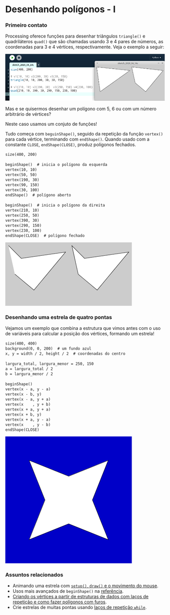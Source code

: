 # Desenhando polígonos - I

### Primeiro contato

Processing oferece funções para desenhar triângulos `triangle()` e quadriláteros `quad()` que são chamadas usando 3 e 4 pares de números, as coordenadas para 3 e 4 vértices, respectivamente. Veja o exemplo a seguir:

![triangulo e quadrilátero](assets/triangle_quad.png)

Mas e se quisermos desenhar um polígono com 5, 6 ou com um número arbitrário de vértices?

Neste caso usamos um conjuto de funções!

Tudo começa com `beguinShape()`, seguido da repetição da função `vertex()` para cada vértice, terminando com `endShape()`. Quando usado com a constante `CLOSE`, `endShape(CLOSE)`, produz polígonos fechados.

```pyde
size(400, 200)

beginShape()  # inicia o polígono da esquerda
vertex(10, 10)
vertex(50, 50)
vertex(190, 30)
vertex(90, 150)
vertex(30, 100)
endShape()  # polígono aberto

beginShape()  # inicia o polígono da direita
vertex(210, 10)
vertex(250, 50)
vertex(390, 30)
vertex(290, 150)
vertex(230, 100)
endShape(CLOSE)  # polígono fechado
```
![e4](assets/beginShape_endShape.png)

### Desenhando uma estrela de quatro pontas

 Vejamos um exemplo que combina a estrutura que vimos antes com o uso de variáveis para calcular a posição dos vértices, formando um estrela!

```pyde
size(400, 400)
background(0, 0, 200)  # um fundo azul
x, y = width / 2, height / 2  # coordenadas do centro

largura_total, largura_menor = 250, 150
a = largura_total / 2
b = largura_menor / 2

beginShape()
vertex(x - a, y - a)
vertex(x - b, y)
vertex(x - a, y + a)
vertex(x    , y + b)
vertex(x + a, y + a)
vertex(x + b, y)
vertex(x + a, y - a)
vertex(x    , y - b)
endShape(CLOSE)
```

![e4](assets/estrela_4_pontas.png)

### Assuntos relacionados

- Animando uma estrela com [`setup()`, `draw()` e o movimento do mouse](indentacao.md).
- Usos mais avançados de `beginShape()` na [referência](https://py.processing.org/reference/beginShape.html).
- [Criando os vértices a partir de estruturas de dados com laços de repetição e como fazer polígonos com furos](poligonos_2.md).
- Crie estrelas de muitas pontas usando [laços de repetição `while`](while.md).
